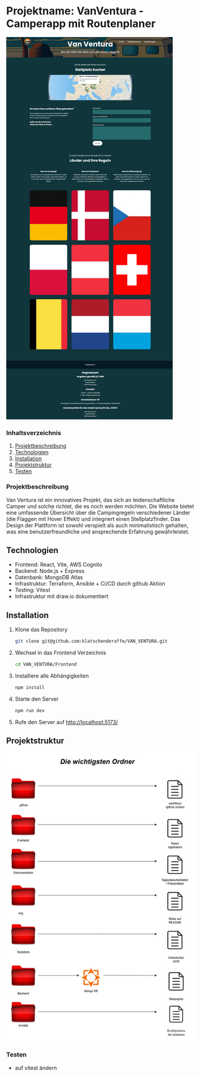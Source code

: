 # Projektname: VanVentura - Camperapp mit Routenplaner

![Screenshot der Website](./img/Screenshot.png)

### Inhaltsverzeichnis

1. [Projektbeschreibung](#projektbeschreibung)
2. [Technologien](#technologien)
3. [Installation](#installation)
4. [Projektstruktur](#projektstruktur)
5. [Testen](#testen)

### Projektbeschreibung

Van Ventura ist ein innovatives Projekt, das sich an leidenschaftliche Camper und solche
richtet, die es noch werden möchten. Die Website bietet eine umfassende Übersicht über die
Campingregeln verschiedener Länder (die Flaggen mit Hover Effekt) und integriert einen Stellplatzfinder. Das Design der Plattform
ist sowohl verspielt als auch minimalistisch gehalten, was eine benutzerfreundliche und
ansprechende Erfahrung gewährleistet.

## Technologien

- Frontend: React, Vite, AWS Cognito
- Backend: Node.js + Express
- Datenbank: MongoDB Atlas
- Infrastruktur: Terraform, Ansible + Ci/CD durch github Aktion
- Testing: Vitest
- Infrastruktur mit draw.io dokumentiert

## Installation

1. Klone das Repository
   ```bash
   git clone git@github.com:klatschenderaffe/VAN_VENTURA.git
   ```
2. Wechsel in das Frontend Verzeichnis
   ```bash
   cd VAN_VENTURA/Frontend
   ```
3. Installiere alle Abhängigkeiten
   ```bash
   npm install
   ```
4. Starte den Server
   ```bash
   npm run dev
   ```
5. Rufe den Server auf
   [http://localhost:5173/](http://localhost:5173/)

## Projektstruktur

![Ordnerstruktur der wichtigsten Ordner](./img/Ordnerstruktur.jpg)

### Testen

- auf vitest ändern

